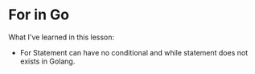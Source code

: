 # For in Go

What I've learned in this lesson:

* For Statement can have no conditional and while statement does not exists in Golang.

